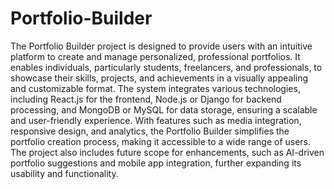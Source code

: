 # Portfolio-Builder
The Portfolio Builder project is designed to provide users with an intuitive platform to create 
and manage personalized, professional portfolios. It enables individuals, particularly students, 
freelancers, and professionals, to showcase their skills, projects, and achievements in a visually 
appealing and customizable format. The system integrates various technologies, including 
React.js for the frontend, Node.js or Django for backend processing, and MongoDB or MySQL 
for data storage, ensuring a scalable and user-friendly experience. With features such as media 
integration, responsive design, and analytics, the Portfolio Builder simplifies the portfolio 
creation process, making it accessible to a wide range of users. The project also includes future 
scope for enhancements, such as AI-driven portfolio suggestions and mobile app integration, 
further expanding its usability and functionality. 
